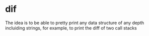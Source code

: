 # dif
The idea is to be able to pretty print any data structure of any depth incluiding strings, for example, to print the diff of two call stacks
